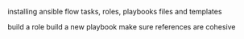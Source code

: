 
installing ansible
flow
tasks, roles, playbooks
files and templates


build a role
build a new playbook
make sure references are cohesive
